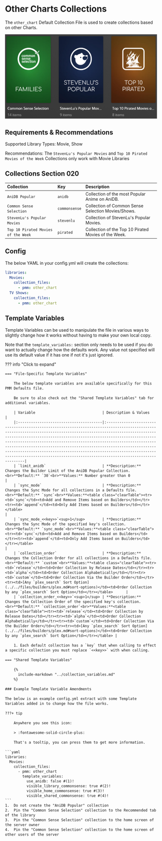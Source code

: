 # Other Charts Collections

The `other_chart` Default Collection File is used to create collections based on other Charts.

![](../images/chartother.png)

## Requirements & Recommendations

Supported Library Types: Movie, Show

Recommendations: The `StevenLu's Popular Movies` and `Top 10 Pirated Movies of the Week` Collections only work with Movie Libraries

## Collections Section 020

| Collection                          | Key           | Description                                          |
|:------------------------------------|:--------------|:-----------------------------------------------------|
| `AniDB Popular`                     | `anidb`       | Collection of the most Popular Anime on AniDB.       |
| `Common Sense Selection`            | `commonsense` | Collection of Common Sense Selection Movies/Shows.   |
| `StevenLu's Popular Movies`         | `stevenlu`    | Collection of StevenLu's Popular Movies.             |
| `Top 10 Pirated Movies of the Week` | `pirated`     | Collection of the Top 10 Pirated Movies of the Week. |

## Config

The below YAML in your config.yml will create the collections:

```yaml
libraries:
  Movies:
    collection_files:
      - pmm: other_chart
  TV Shows:
    collection_files:
      - pmm: other_chart
```

## Template Variables

Template Variables can be used to manipulate the file in various ways to slightly change how it works without having to make your own local copy.

Note that the `template_variables:` section only needs to be used if you do want to actually change how the defaults work. Any value not specified will use its default value if it has one if not it's just ignored.

??? info "Click to expand"

    === "File-Specific Template Variables"

        The below template variables are available specifically for this PMM Defaults file.

        Be sure to also check out the "Shared Template Variables" tab for additional variables.

        | Variable                               | Description & Values                                                                                                                                                                                                                                                                                                                                                                                                                                                                                                                      |
        |:---------------------------------------|:------------------------------------------------------------------------------------------------------------------------------------------------------------------------------------------------------------------------------------------------------------------------------------------------------------------------------------------------------------------------------------------------------------------------------------------------------------------------------------------------------------------------------------------|
        | `limit_anidb`                          | **Description:** Changes the Builder Limit of the AniDB Popular Collection.<br>**Default:** `30`<br>**Values:** Number greater than 0                                                                                                                                                                                                                                                                                                                                                                                                     |
        | `sync_mode`                            | **Description:** Changes the Sync Mode for all collections in a Defaults file.<br>**Default:** `sync`<br>**Values:**<table class="clearTable"><tr><td>`sync`</td><td>Add and Remove Items based on Builders</td></tr><tr><td>`append`</td><td>Only Add Items based on Builders</td></tr></table>                                                                                                                                                                                                                                          |
        | `sync_mode_<<key>>`<sup>1</sup>        | **Description:** Changes the Sync Mode of the specified key's collection.<br>**Default:** `sync_mode`<br>**Values:**<table class="clearTable"><tr><td>`sync`</td><td>Add and Remove Items based on Builders</td></tr><tr><td>`append`</td><td>Only Add Items based on Builders</td></tr></table>                                                                                                                                                                                                                                          |
        | `collection_order`                     | **Description:** Changes the Collection Order for all collections in a Defaults file.<br>**Default:** `custom`<br>**Values:**<table class="clearTable"><tr><td>`release`</td><td>Order Collection by Release Dates</td></tr><tr><td>`alpha`</td><td>Order Collection Alphabetically</td></tr><tr><td>`custom`</td><td>Order Collection Via the Builder Order</td></tr><tr><td>[Any `plex_search` Sort Option](../../files/builders/plex.md#sort-options)</td><td>Order Collection by any `plex_search` Sort Option</td></tr></table>      |
        | `collection_order_<<key>>`<sup>1</sup> | **Description:** Changes the Collection Order of the specified key's collection.<br>**Default:** `collection_order`<br>**Values:**<table class="clearTable"><tr><td>`release`</td><td>Order Collection by Release Dates</td></tr><tr><td>`alpha`</td><td>Order Collection Alphabetically</td></tr><tr><td>`custom`</td><td>Order Collection Via the Builder Order</td></tr><tr><td>[Any `plex_search` Sort Option](../../files/builders/plex.md#sort-options)</td><td>Order Collection by any `plex_search` Sort Option</td></tr></table> |

        1. Each default collection has a `key` that when calling to effect a specific collection you must replace `<<key>>` with when calling.

    === "Shared Template Variables"

        {%
          include-markdown "../collection_variables.md"
        %}

    ### Example Template Variable Amendments

    The below is an example config.yml extract with some Template Variables added in to change how the file works.

    ???+ tip

        Anywhere you see this icon:
      
        > :fontawesome-solid-circle-plus:
      
        That's a tooltip, you can press them to get more information.

    ```yaml
    libraries:
      Movies:
        collection_files:
          - pmm: other_chart
            template_variables:
              use_anidb: false #(1)!
              visible_library_commonsense: true #(2)!
              visible_home_commonsense: true #(3)!
              visible_shared_commonsense: true #(4)!
    ```
    1.  Do not create the "AniDB Popular" collection
    2.  Pin the "Common Sense Selection" collection to the Recommended tab of the library
    3.  Pin the "Common Sense Selection" collection to the home screen of the server owner
    4.  Pin the "Common Sense Selection" collection to the home screen of other users of the server